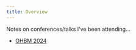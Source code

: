 ```yaml
---
title: Overview
---
```


Notes on conferences/talks I've been attending...

* [OHBM 2024](ohbm_2024.md)